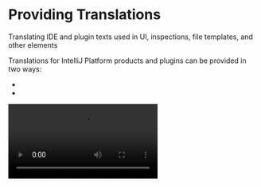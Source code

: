 <!-- Copyright 2000-2024 JetBrains s.r.o. and contributors. Use of this source code is governed by the Apache 2.0 license. -->

# Providing Translations

<link-summary>Translating IDE and plugin texts used in UI, inspections, file templates, and other elements</link-summary>

Translations for IntelliJ Platform products and plugins can be provided in two ways:
- [](#language-packs)
- [](#bundled-translations)

<video src="https://www.youtube.com/watch?v=36BPMPBFCG4"/>

_This talk covers how to implement localization in JetBrains plugins.
While JetBrains IDEs are available in Simplified Chinese, Japanese, and Korean, most plugins remain English-only.
Joachim demonstrates how to easily localize different plugin elements like messages, settings, inspections, and file templates.
The session also provides tips on localizing plugin descriptions for Marketplace, websites, or handbooks._

## Language Packs

Localizing IDEs is achieved by providing language packs (see [language packs](https://plugins.jetbrains.com/search?tags=Language%20Pack) provided by JetBrains).
Language packs are IntelliJ Platform plugins containing translations of UI texts.
Official language packs contain translations of all the UI texts used in the IDE and in plugins developed by JetBrains.

Note that language packs aim for full IDE localization.
If it is required to translate a plugin, see the [](#bundled-translations) section.

Language packs must define their language.
The language definition is provided in the [`plugin.xml`](plugin_configuration_file.md) file with `com.intellij.languageBundle` extension point (EP), for example:
```xml
<extensions defaultExtensionNs="com.intellij">
  <languageBundle locale="zh-CN"/>
</extensions>
```

The `locale` attribute defines the translation language on two possible levels:
- region level, for example: `zh-CN` – Chinese (Simplified), `zh-TW` – Chinese (Taiwan)
- language level, for example, `ja` – Japanese

> Note that `com.intellij.languageBundle` EP is internal and must be used by JetBrains only.
>
{style="warning"}

### Language Selection

<tabs>
<tab title="2024.2+">

In versions 2024.2 and newer language packs are bundled in IDE distributions.
To select the IDE language, follow the instruction from the [IntelliJ IDEA Web Help](https://www.jetbrains.com/help/idea/language-and-region.html#language).

</tab>
<tab title="Pre-2024.2">

In versions 2024.1 and older, there is no language selector in the IDE, and language packs serve as the IDE "language switcher."
Installing a language pack changes the IDE language to the one defined by the `languageBundle` EP.
Only a single language pack can be installed at the same time, and restart is required for the translations to take effect.

</tab>
</tabs>

### Getting the Current Locale Programmatically

To get a current UI language set in the IDE, use [`DynamicBundle.getLocale()`](%gh-ic%/platform/core-api/src/com/intellij/DynamicBundle.java).

### Language Pack Translations Structure

See the [translated elements](#translated-elements) list for the elements possible to translate.
All the elements should be located in exactly the same paths as in original locations in their JAR files.

For example, if the original location of a message bundle is <path>\$PLUGIN_JAR\$/messages/AbcBundle.properties</path>, it must be located in <path>\$LANGUAGE_PACK_JAR\$/messages/AbcBundle.properties</path>.

In case of doubts, it is recommended to inspect the contents of existing language packs.

## Bundled Translations

<primary-label ref="2024.1"/>

> Note that bundled translations are in the experimental state.
>
{style="warning"}

The IntelliJ Platform partially supports providing translations directly bundled in the IDE or plugins.
See the [translated elements](#translated-elements) list for the elements possible to translate.

An IDE module or a plugin can provide multiple language translations in a single distribution, for example, `zh-CN` and `ja`.
Proper localization files will be used at runtime depending on the [IDE language](#language-selection).

### Bundled Translations Structure

Translations for a specific language can be organized in two ways as shown below.
The proper directory layout/filename suffixes is the only thing needed for the translations to work.
No additional actions like registering EPs are needed.

#### Language Directory

Translated resources are stored in a dedicated directory structure.

<path>/localization/\$LANGUAGE_CODE\$/\$REGION_CODE\$</path> (`$REGION_CODE$` level is optional).

Example:
  - Original template description:

    <path>/fileTemplates/code/JavaDoc Class.java.html</path>
  - Translated template description: <path></path>

    <path>/localization/zh/CN/fileTemplates/code/JavaDoc Class.java.html</path>

#### Localization Suffix in Filename

Translated resources are stored in files with dedicated filename.

<path>/intentionDescriptions/QuickEditAction/description_\$LANGUAGE_CODE\$_\$REGION_CODE\$.html</path>

Example:
  - Original template description:

    <path>/intentionDescriptions/QuickEditAction/description.html</path>
  - Translated template description: <path></path>

    <path>/intentionDescriptions/QuickEditAction/description_zh_CN.html</path>

## Translated Elements

The following table contains the possible translated elements and information about their support in language packs and IDE/plugins.

| Element                                                                                                                                                                     | Language Pack | Bundled Translations                                                                     |
|-----------------------------------------------------------------------------------------------------------------------------------------------------------------------------|---------------|------------------------------------------------------------------------------------------|
| [Message bundles](internationalization.md#message-bundles)<p>(<path>*.properties</path> files)</p>                                                                          | Yes           | Since 2024.1<p>_Use [`DynamicBundle`](internationalization.md#message-bundle-class)_</p> |
| [Inspection descriptions](code_inspections.md#inspection-description)<p>(<path>*.html</path> files in <path>/inspectionDescriptions</path> directory)</p>                   | Yes           | Since 2024.1                                                                             |
| [Intention descriptions](code_intentions.md#about-intention-actions)<p>(<path>*.html</path> files in <path>/intentionDescriptions</path> directory)</p>                     | Yes           | Since 2024.1                                                                             |
| [File template descriptions](providing_file_templates.md#creating-file-template-description)<p>(<path>*.html</path> files in the <path>/fileTemplates</path> directory)</p> | Yes           | Since 2024.2                                                                             |
| [Postfix template descriptions](postfix_templates.md#postfix-template-description)<p>(<path>*.xml</path> file in <path>/postfixTemplates</path> directory)</p>              | Yes           | Since 2024.2                                                                             |
| Tips of the day<p>(<path>*.html</path> files in <path>tips</path> directory)</p>                                                                                            | Yes           | Since 2024.2                                                                             |

See the [IntelliJ Platform UI Guidelines | Text](capitalization.md) sections for good practices about writing UI texts.

## Translation Lookup Order

Translations can be provided on three different levels:
- region-specific translation
- language-specific translation
- default translation (English)

In addition, translations can be [organized in directories or with file suffixes](#bundled-translations-structure), and the same translation can be provided by a [language pack](#language-packs) or [IDE/plugin](#bundled-translations).

All these conditions determine how a single translation is resolved at runtime.
The lookup order is as follows:

1. Translation file from the language pack.
2. Region level (for example, `zh_CN`, `zh_TW`) localization file:
    1. located within the <path>localization</path> directory of the IDE or plugin
    2. via suffix within the IDE or plugin

    {type="alpha-lower"}
3. Language level (for example, `zh`) localization file:
    1. located within the <path>localization</path> directory of the IDE or plugin
    2. via suffix within the IDE or plugin

   {type="alpha-lower"}
4. Default file (no suffix) within the IDE or plugin (original English message).

   {type="alpha-lower"}

### Example

Assume that the current IDE language is set to Simplified Chinese (`zh_CN`).
To find an example <path>messages/MyBundle.properties</path> message bundle for this language, the locations will be searched in the following order:
1. <path>localization/zh/CN/messages/MyBundle.properties</path> (region level)
2. <path>messages/MyBundle_zh_CN.properties</path> (region level)
3. <path>localization/zh/messages/MyBundle.properties</path> (language level)
4. <path>messages/MyBundle_zh.properties</path> (language level)
5. <path>messages/MyBundle.properties</path> (default)

<include from="snippets.md" element-id="missingContent"/>
